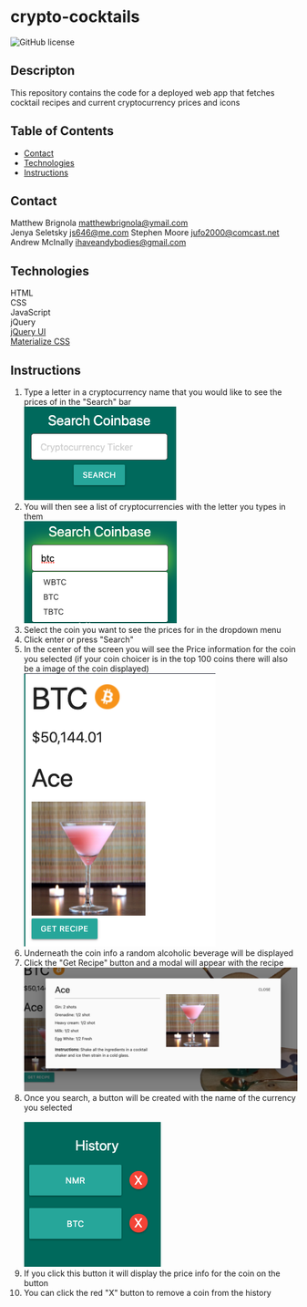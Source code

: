 # crypto-cocktails
![GitHub license](https://img.shields.io/badge/license-MIT-blue.svg)
## Descripton
This repository contains the code for a deployed web app that fetches cocktail recipes and current cryptocurrency prices and icons


## Table of Contents
* [Contact](#contact)
* [Technologies](#technologies)  
* [Instructions](#instructions)

## Contact
Matthew Brignola matthewbrignola@ymail.com<br>
Jenya Seletsky js646@me.com
Stephen Moore jufo2000@comcast.net
Andrew McInally ihaveandybodies@gmail.com
## Technologies
  HTML
  <br>CSS
  <br>JavaScript
  <br>jQuery
   <br>[jQuery UI](https://jqueryui.com/)
   <br> [Materialize CSS](https://materializecss.com/) 
## Instructions
1. Type a letter in a cryptocurrency name that you would like to see the prices of in the "Search" bar <br>
![searchbar](./assets/images/search.png)
2. You will then see a list of cryptocurrencies with the letter you types in them <br>
![dropdown](./assets/images/dropdown.png)
3. Select the coin you want to see the prices for in the dropdown menu
4. Click enter or press "Search"
5. In the center of the screen you will see the Price information for the coin you selected (if your coin choicer is in the top 100 coins there will also be a image of the coin displayed)
<br>![info](./assets/images/Icons.png)
6. Underneath the coin info a random alcoholic beverage will be displayed 
7. Click the "Get Recipe" button and  a modal will appear with the recipe
<br>![modal](./assets/images/modal.png)
8. Once you search, a button will be created with the name of the currency you selected  
<br>![history](./assets/images/history.png)
9. If you click this button it will display the price info for the coin on the button
10. You can click the red "X" button to remove a coin from the history



